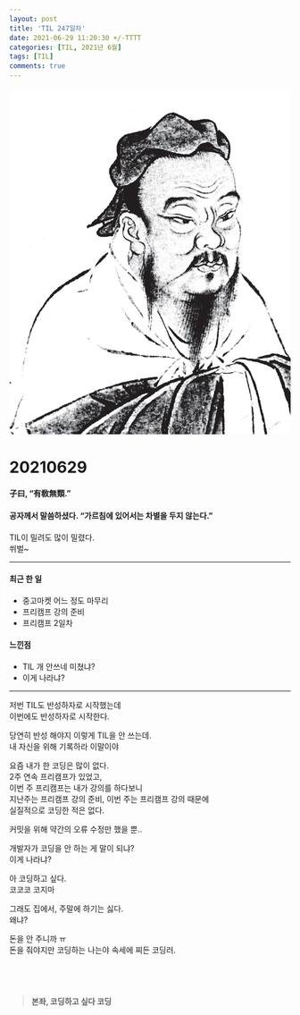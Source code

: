 ```yaml
---
layout: post
title: 'TIL 247일차'
date: 2021-06-29 11:20:30 +/-TTTT
categories: [TIL, 2021년 6월]
tags: [TIL]
comments: true
---
```


![image](/assets/img/sample/avatar.jpg)

# **20210629**

#### **子曰, “有敎無類.”**

#### **공자께서 말씀하셨다. “가르침에 있어서는 차별을 두지 않는다.”**

TIL이 밀려도 많이 밀렸다.  
쒸벌~

---

#### **최근 한 일**

- 중고마켓 어느 정도 마무리
- 프리캠프 강의 준비
- 프리캠프 2일차

#### **느낀점**

- TIL 개 안쓰네 미쳤냐?
- 이게 나라냐?

---

저번 TIL도 반성하자로 시작했는데  
이번에도 반성하자로 시작한다.

당연히 반성 해야지 이렇게 TIL을 안 쓰는데.  
내 자신을 위해 기록하라 이말이야

요즘 내가 한 코딩은 많이 없다.  
2주 연속 프리캠프가 있었고,  
이번 주 프리캠프는 내가 강의를 하다보니  
지난주는 프리캠프 강의 준비, 이번 주는 프리캠프 강의 때문에  
실질적으로 코딩한 적은 없다.

커밋을 위해 약간의 오류 수정만 했을 뿐..

개발자가 코딩을 안 하는 게 말이 되냐?  
이게 나라냐?

아 코딩하고 싶다.  
코코코 코지마

그래도 집에서, 주말에 하기는 싫다.  
왜냐?

돈을 안 주니까 ㅠ  
돈을 줘야지만 코딩하는 나는야 속세에 찌든 코딩러.

## <br>

> **본좌, 코딩하고 싶다 코딩**
